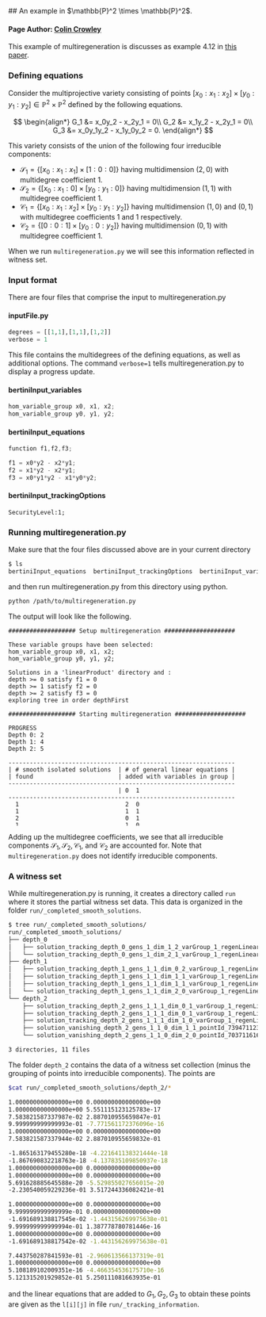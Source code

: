 <script type="text/javascript"
   src="https://cdnjs.cloudflare.com/ajax/libs/mathjax/2.7.7/MathJax.js">
</script>
<link rel="stylesheet" href="modest.css">
<style>
pre, code, pre code {
  max-height: 400px;
}
</style>
## An example in $\mathbb{P}^2 \times \mathbb{P}^2$.

#### Page Author: [Colin Crowley](https://sites.google.com/view/colincrowley/home)

This example of multiregeneration is discusses as example 4.12 in [this 
paper](https://arxiv.org/abs/1507.07069).

### Defining equations

Consider the multiprojective variety consisting of points $[x_0:x_1:x_2] 
\times [y_0:y_1:y_2] \in \mathbb{P}^2 \times \mathbb{P}^2$ defined by 
the following equations.

$$
\begin{align*}
G_1 &= x_0y_2 - x_2y_1 = 0\\
G_2 &= x_1y_2 - x_2y_1 = 0\\
G_3 &= x_0y_1y_2 - x_1y_0y_2 = 0.
\end{align*}
$$

This variety consists of the union of the following four irreducible 
components:

 - $\mathcal{S_1} = \{[x_0:x_1:x_1] \times [1:0:0]\}$ having 
   multidimension $(2,0)$ with multidegree coefficient $1$.
 - $\mathcal{S_2} = \{[x_0:x_1:0] \times [y_0:y_1:0]\}$ having 
   multidimension $(1,1)$ with multidegree coefficient $1$.
 - $\mathcal{C_1} = \{[x_0:x_1:x_2] \times [y_0:y_1:y_2]\}$ having 
   multidimension $(1,0)$ and $(0,1)$ with multidegree coefficients $1$ 
   and $1$ respectively.
 - $\mathcal{C_2} = \{[0:0:1] \times [y_0:0:y_2]\}$ having 
   multidimension $(0,1)$ with multidegree coefficient $1$.

When we run `multiregeneration.py` we will see this information 
reflected in witness set.


### Input format

There are four files that comprise the input to multiregeneration.py

#### inputFile.py
```python
degrees = [[1,1],[1,1],[1,2]]
verbose = 1
```
This file contains the multidegrees of the defining equations, as well 
as additional options. The command `verbose=1` tells 
multiregeneration.py to display a progress update.

#### bertiniInput_variables
```c
hom_variable_group x0, x1, x2;
hom_variable_group y0, y1, y2;
```
#### bertiniInput_equations
```c
function f1,f2,f3;

f1 = x0*y2 - x2*y1;
f2 = x1*y2 - x2*y1;
f3 = x0*y1*y2 - x1*y0*y2;
```
#### bertiniInput_trackingOptions
```
SecurityLevel:1;
```

### Running multiregeneration.py

Make sure that the four files discussed above are in your current 
directory
```bash
$ ls
bertiniInput_equations  bertiniInput_trackingOptions  bertiniInput_variables  inputFile.py
```
and then run multiregeneration.py from this directory using python.
```bash
python /path/to/multiregeneration.py
```
The output will look like the following.
```
################### Setup multiregeneration ####################

These variable groups have been selected:
hom_variable_group x0, x1, x2;
hom_variable_group y0, y1, y2;

Solutions in a 'linearProduct' directory and :
depth >= 0 satisfy f1 = 0
depth >= 1 satisfy f2 = 0
depth >= 2 satisfy f3 = 0
exploring tree in order depthFirst

################### Starting multiregeneration ####################

PROGRESS
Depth 0: 2
Depth 1: 4
Depth 2: 5

----------------------------------------------------------------
| # smooth isolated solutions  | # of general linear equations |
| found                        | added with variables in group |
----------------------------------------------------------------
                               | 0  1
----------------------------------------------------------------
  1                              2  0  
  1                              1  1  
  2                              0  1  
  1                              1  0  
Done.
```
Adding up the multidegree coefficients, we see that all irreducible 
components $\mathcal{S_1}, \mathcal{S_2}, \mathcal{C_1},$ and 
$\mathcal{C_2}$ are accounted for. Note that `multiregeneration.py` does 
not identify irreducible components.
### A witness set
While multiregeneration.py is running, it creates a directory called 
`run` where it stores the partial witness set data. This data is 
organized in the folder `run/_completed_smooth_solutions`.
```bash
$ tree run/_completed_smooth_solutions/
run/_completed_smooth_solutions/
├── depth_0
│   ├── solution_tracking_depth_0_gens_1_dim_1_2_varGroup_1_regenLinear_2_pointId_54792792578_658233741551
│   └── solution_tracking_depth_0_gens_1_dim_2_1_varGroup_1_regenLinear_2_pointId_54792792578_874712251131
├── depth_1
│   ├── solution_tracking_depth_1_gens_1_1_dim_0_2_varGroup_1_regenLinear_2_pointId_658233741551_657024184119
│   ├── solution_tracking_depth_1_gens_1_1_dim_1_1_varGroup_1_regenLinear_2_pointId_658233741551_739471123422
│   ├── solution_tracking_depth_1_gens_1_1_dim_1_1_varGroup_1_regenLinear_2_pointId_874712251131_189644992126
│   └── solution_tracking_depth_1_gens_1_1_dim_2_0_varGroup_1_regenLinear_2_pointId_874712251131_70371161626
└── depth_2
    ├── solution_tracking_depth_2_gens_1_1_1_dim_0_1_varGroup_1_regenLinear_2_pointId_189644992126_612394311054
    ├── solution_tracking_depth_2_gens_1_1_1_dim_0_1_varGroup_1_regenLinear_2_pointId_657024184119_706648938111
    ├── solution_tracking_depth_2_gens_1_1_1_dim_1_0_varGroup_1_regenLinear_2_pointId_189644992126_186449096001
    ├── solution_vanishing_depth_2_gens_1_1_0_dim_1_1_pointId_739471123422_739471123422
    └── solution_vanishing_depth_2_gens_1_1_0_dim_2_0_pointId_70371161626_70371161626

3 directories, 11 files
```

The folder `depth_2` contains the data of a witness set collection 
(minus the grouping of points into irreducible components). The points 
are
```bash
$cat run/_completed_smooth_solutions/depth_2/*

1.000000000000000e+00 0.000000000000000e+00
1.000000000000000e+00 5.551115123125783e-17
7.583821587337987e-02 2.887010955659847e-01
9.999999999999993e-01 -7.771561172376096e-16
1.000000000000000e+00 0.000000000000000e+00
7.583821587337944e-02 2.887010955659832e-01

-1.865163179455280e-18 -4.221641138321444e-18
-1.867690832218763e-18 -4.137835109850937e-18
1.000000000000000e+00 0.000000000000000e+00
1.000000000000000e+00 0.000000000000000e+00
5.691628885645588e-20 -5.529855027656015e-20
-2.230540059229236e-01 3.517244336082421e-01

1.000000000000000e+00 0.000000000000000e+00
9.999999999999999e-01 0.000000000000000e+00
-1.691689138817545e-02 -1.443156269975638e-01
9.999999999999994e-01 1.387778780781446e-16
1.000000000000000e+00 0.000000000000000e+00
-1.691689138817542e-02 -1.443156269975638e-01

7.443750287841593e-01 -2.960613566137319e-01
1.000000000000000e+00 0.000000000000000e+00
5.108189102009351e-16 -4.466354536175710e-16
5.121315201929852e-01 5.250111081663935e-01
1.000000000000000e+00 0.000000000000000e+00
4.295173654124313e-16 -3.951820438633320e-16

-5.365268815923644e-01 -5.786854736148036e-01
1.000000000000000e+00 0.000000000000000e+00
3.350181628365055e-01 3.538361358028788e-01
1.000000000000000e+00 0.000000000000000e+00
1.256077483161474e-16 -5.218590840865388e-17
-7.715775863807838e-17 3.305979645270316e-17
```
and the linear equations that are added to $G_1,G_2,G_3$ to obtain these 
points are given as the `l[i][j]` in file `run/_tracking_information`.
